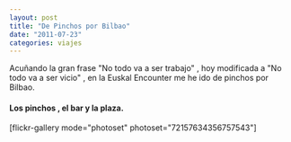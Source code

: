 ```yaml
---
layout: post
title: "De Pinchos por Bilbao"
date: "2011-07-23"
categories: viajes
---
```


Acuñando la gran frase "No todo va a ser trabajo" , hoy modificada a "No todo va a ser vicio" , en la Euskal Encounter me he ido de pinchos por Bilbao.

#### **Los pinchos , el bar y la plaza.**

\[flickr-gallery mode="photoset" photoset="72157634356757543"\]
